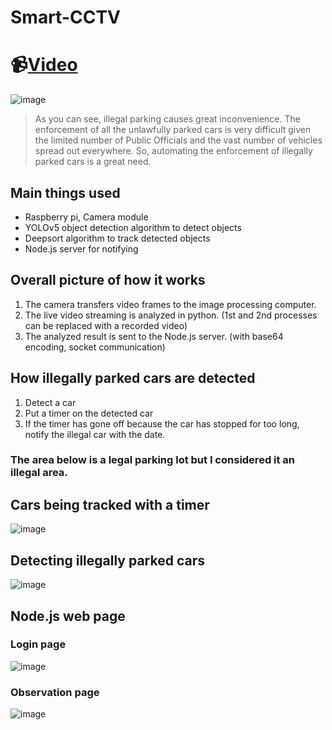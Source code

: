 # Smart-CCTV
# 📹[Video](https://youtu.be/zwnQaSbPRRg)

![image](https://user-images.githubusercontent.com/67142421/169100092-8fe7e05a-f1f8-46b7-8cac-38f9601638d2.png)
> As you can see, illegal parking causes great inconvenience.
> The enforcement of all the unlawfully parked cars is very difficult given the limited number of Public Officials and the vast number of vehicles spread out everywhere.
> So, automating the enforcement of illegally parked cars is a great need.

## Main things used
* Raspberry pi, Camera module
* YOLOv5 object detection algorithm to detect objects
* Deepsort algorithm to track detected objects
* Node.js server for notifying

## Overall picture of how it works
1. The camera transfers video frames to the image processing computer.
2. The live video streaming is analyzed in python. (1st and 2nd processes can be replaced with a recorded video)
3. The analyzed result is sent to the Node.js server. (with base64 encoding, socket communication)

## How illegally parked cars are detected
1. Detect a car
2. Put a timer on the detected car
3. If the timer has gone off because the car has stopped for too long, notify the illegal car with the date.

### The area below is a legal parking lot but I considered it an illegal area.
## Cars being tracked with a timer
![image](https://user-images.githubusercontent.com/67142421/169097525-1330b23b-65eb-4002-b261-50ca7443b49b.png)

## Detecting illegally parked cars
![image](https://user-images.githubusercontent.com/67142421/169099054-411c741f-8c61-4bf3-a439-eccaf6463632.png)

## Node.js web page
### Login page
![image](https://user-images.githubusercontent.com/67142421/169166225-43386735-ee16-492b-ab07-1ab8199e0121.png)

### Observation page
![image](https://user-images.githubusercontent.com/67142421/169098899-7b85fd9d-0cba-445e-aa91-fa897e9fca13.png)
